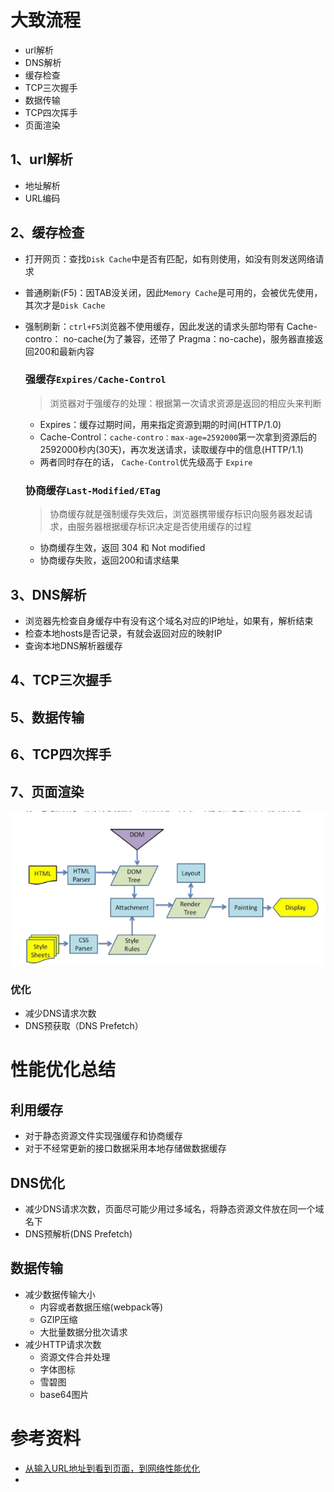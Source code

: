 # 大致流程

- url解析
- DNS解析
- 缓存检查
- TCP三次握手
- 数据传输
- TCP四次挥手
- 页面渲染

## 1、url解析

- 地址解析
- URL编码

## 2、缓存检查

- 打开网页：查找`Disk Cache`中是否有匹配，如有则使用，如没有则发送网络请求

- 普通刷新(F5)：因TAB没关闭，因此`Memory Cache`是可用的，会被优先使用，其次才是`Disk Cache`

- 强制刷新：`ctrl+F5`浏览器不使用缓存，因此发送的请求头部均带有 Cache-contro： no-cache(为了兼容，还带了 Pragma：no-cache)，服务器直接返回200和最新内容

  ### 强缓存`Expires/Cache-Control`
  
  > 浏览器对于强缓存的处理：根据第一次请求资源是返回的相应头来判断
  
  - Expires：缓存过期时间，用来指定资源到期的时间(HTTP/1.0)
  - Cache-Control：`cache-contro：max-age=2592000`第一次拿到资源后的2592000秒内(30天)，再次发送请求，读取缓存中的信息(HTTP/1.1)
  - 两者同时存在的话， `Cache-Control`优先级高于 `Expire`
  
  ### 协商缓存`Last-Modified/ETag`
  
  > 协商缓存就是强制缓存失效后，浏览器携带缓存标识向服务器发起请求，由服务器根据缓存标识决定是否使用缓存的过程
  
  - 协商缓存生效，返回 304 和 Not modified
  - 协商缓存失败，返回200和请求结果

## 3、DNS解析

- 浏览器先检查自身缓存中有没有这个域名对应的IP地址，如果有，解析结束
- 检查本地hosts是否记录，有就会返回对应的映射IP
- 查询本地DNS解析器缓存

## 4、TCP三次握手

## 5、数据传输

## 6、TCP四次挥手

## 7、页面渲染

![](./img/render.png)

### 优化

- 减少DNS请求次数
- DNS预获取（DNS Prefetch）

# 性能优化总结

## 利用缓存

- 对于静态资源文件实现强缓存和协商缓存
- 对于不经常更新的接口数据采用本地存储做数据缓存

## DNS优化

- 减少DNS请求次数，页面尽可能少用过多域名，将静态资源文件放在同一个域名下
- DNS预解析(DNS Prefetch)

## 数据传输

- 减少数据传输大小
  - 内容或者数据压缩(webpack等)
  - GZIP压缩
  - 大批量数据分批次请求
- 减少HTTP请求次数
  - 资源文件合并处理
  - 字体图标
  - 雪碧图
  - base64图片

# 参考资料

- [从输入URL地址到看到页面，到网络性能优化](https://blog.csdn.net/wangxinyue_blog/article/details/112179461?utm_medium=distribute.pc_relevant.none-task-blog-baidujs_title-0&spm=1001.2101.3001.4242)
- 

